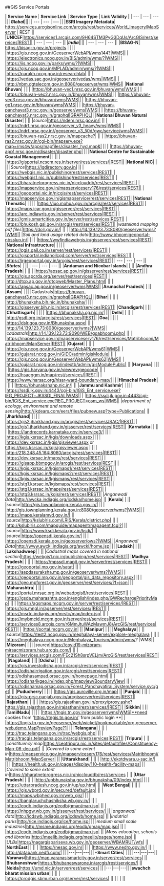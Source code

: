 ##GIS Service Portals

| **Service Name** | **Service Link** | **Service Type** | **Link Validity** |
| --- | --- | --- ||
|***Global***||||
| --- | --- | --- ||
|**ESRI Imagery Metadata**| https://services.arcgisonline.com/arcgis/rest/services/World_Imagery/MapServer | REST ||
|**UNICEF**|https://services1.arcgis.com/9H64STM3PyG3DqUs/ArcGIS/rest/services|REST||
| --- | --- | --- ||
|***India***||||
| --- | --- | --- ||
|**BISAG-N**|  https://bisag-n.gov.in/projects  |    ||
|    |https://gis.ncog.gov.in/GeoserverWebAPI/wms144?|WMS||
|    |https://electronics.ncog.gov.in/BIS/admin/wms/?|WMS||
|    |https://iis.ncog.gov.in/parks/wms/?|WMS||
|    |https://gis.ncog.gov.in/MPLAD/admin/wms/?|WMS||
|    |https://parakh.ncog.gov.in/researchlab|    ||
|    |https://vedas.sac.gov.in/geoserver/vedas/wms|WMS||
|    |http://nbm.dgtelecom.gov.in:8080/geoserver/wms|WMS||
|**National Bhuvan**|    |    |
|    |https://bhuvan-vec1.nrsc.gov.in/bhuvan/wms|WMS||
|    |https://bhuvan-vec2.nrsc.gov.in/bhuvan/wms|WMS||
|    |https://bhuvan-vec3.nrsc.gov.in/bhuvan/wms|WMS||
|    |https://bhuvan-gp1.nrsc.gov.in/bhuvan/wms|WMS||
|    |https://bhuvan-panchayat3.nrsc.gov.in/geoserver/wms|WMS||
|    |https://bhuvan-panchayat3.nrsc.gov.in/graphql|GRAPHQL||
|**National Bhuvan Natural Disaster**|    |    ||
|*source*|https://ndem.nrsc.gov.in/|    ||
|    |https://ndrf.nrsc.gov.in/geoserver_v3_heavy/wms|WMS||
|    |https://ndrf.nrsc.gov.in//geoserver_v3_50d/gwc/service/wms|WMS||
|    |https://bhuvan-ras2.nrsc.gov.in/mapcache?|    ||
|    |https://bhuvan-ras2.nrsc.gov.in/cgi-bin/mapserv.exe?map=/ms4w/apps/mapfiles/disaster_hyd.map&|    ||
|    |https://bhuvan-app1.nrsc.gov.in/disaster/disaster.php|    ||
|**National Centre for Sustainable Coastal Management**|    |    ||
|    |https://gisportal.ncscm.res.in/server/rest/services/|REST||
|**National NIC**|    |    ||
|*Source*|https://lgdirectory.gov.in|    ||
|    |https://webgis.nic.in/publishing/rest/services|REST||
|    |https://webgis1.nic.in/publishing/rest/services|REST||
|    |https://bharatnetprogress.nic.in/nicclouddb/rest/services|REST||
|    |https://mapservice.gov.in/mapserviceserv176/rest/services|REST||
|    |https://geoportal.nic.in/nicgis/rest/services|REST||
|    |https://mapservice.gov.in/gismapservice/rest/services|REST||
|**National Thematic**|    |    ||
|    |https://iuo.mohua.gov.in/arcgis/rest/services|REST||
|    |https://maps.icar.gov.in/gisserver/rest/services|REST||
|    |https://arc.indiawris.gov.in/server/rest/services|REST||
|    |https://gmis.smartcities.gov.in/server/rest/services|REST||
|    |https://bhukosh.gsi.gov.in/arcgis/rest/services|REST||
|*wasteland mapping pdf files*|https://dolr.gov.in/|    ||
|    |http://14.139.123.73:8080/geoserver/wms?|WMS||
|*Soil and land usage related data*|http://www.bhoomigeoportal-nbsslup.in/|    ||
|    |https://wwfindiawebgis.in/gisserver/rest/services|REST||
|**National Infrastructure**|    |    ||
|    |https://pgis.gail.co.in/server/rest/services/|REST||
|    |https://gisportal.indianoilcgd.com/server/rest/services|REST||
|    |https://irgeoportal.gov.in/arcgis/rest/services|REST||
| --- | --- | --- ||
|***States***|    |    ||
| --- | --- | --- ||
|**Andaman and Nicobar Islands**|    |    ||
|**Andhra Pradesh**|    |    ||
|    |https://apsac.ap.gov.in/gisserver/rest/services|REST||
|    |https://gis.apcrda.org/server/rest/services|REST||
|    |http://dtcp.ap.gov.in/dtcpweb/Master_Plans.html|    ||
|    |https://apsac.ap.gov.in/geoserver/wms|WMS||
|**Arunachal Pradesh**|    |    ||
|**Assam**|    |    ||
|Cadastrals|https://bhuvan-panchayat3.nrsc.gov.in/graphql|GRAPHQL||
|**Bihar**|    |    ||
|    |http://bhunaksha.bih.nic.in/bhunaksha/|    ||
|    |https://gisserver.bih.nic.in/arcgis/rest/services|REST||
|**Chandigarh**|    |    ||
|**Chhattisgarh**|    |    ||
|    |https://bhunaksha.cg.nic.in/|    ||
|**Delhi**|    |    ||
|    |http://gsdl.org.in/arcgis/rest/services|REST||
|**Goa**|    |    ||
|    |https://dslr.goa.gov.in/Bhunaksha.aspx|    ||
|    |http://14.139.123.73:8080/geoserver/wms?|WMS||
|*cadastrals*|http://14.139.123.73:9090/WEB/goabhoomi.php|    ||
|    |https://mapservice.gov.in/mapserviceserv176/rest/services/Matribhoomi/Matribhoomi/MapServer|REST||
|**Gujarat**|    |    ||
|    |https://gis.ncog.gov.in/GeoserverWebAPI/wms61|WMS||
|    |https://gujarat.ncog.gov.in/GIDC/admin/gisModule|    ||
|    |https://gis.ncog.gov.in/GeoserverWebAPI/wms62|WMS||
|    |https://gujarat.ncog.gov.in/indextb/admin/gisModulePublic|    ||
|**Haryana**|    |    ||
|    |https://gis.haryana.gov.in/viewrevrgeocode|    ||
|    |https://hsacggm.in/map/rest/services/|REST||
|    |https://www.harsac.org/hisar-ward-boundary-map/|    ||
|**Himachal Pradesh**|    |    ||
|    |https://bhunakshahp.nic.in/|    ||
|**Jammu and Kashmir**|    |    ||
|    |https://ssdi.jk.gov.in:4443/cgi-bin/IGiS_Ent_service.exe?IEG_PROJECT=JKSSDI_FINAL|WMS||
|    |https://ssdi.jk.gov.in:4443/cgi-bin/IGiS_Ent_service.exe?IEG_PROJECT=osm_ws|WMS||
|*department of ecology, environment and remote sensing*|http://jkdears.com/eers/files/pubnew.asp?type=Publications|    ||
|**Jharkhand**|    |    ||
|    |https://gis2.jharkhand.gov.in/arcgis/rest/services/JSAC/|REST||
|    |https://gis1.jharkhand.gov.in/gisserver/rest/services|REST||
|**Karnataka**|    |    ||
|    |https://landrecords.karnataka.gov.in/service3/|    ||
|    |https://kgis.ksrsac.in/kgis/downloads.aspx|    ||
|    |https://dev.ksrsac.in/kgis/gisviewer.aspx or https://kgis.ksrsac.in/kgis/gisviewer.aspx |    ||
|    |http://218.248.45.164:8080/arcgis/rest/services|REST||
|    |https://dev.ksrsac.in/maps/rest/services|REST||
|    |https://gisapp.bbmpgov.in/arcgis/rest/services|REST||
|    |https://kgis.ksrsac.in/kgismaps1/rest/services|REST||
|    |https://kgis.ksrsac.in/kgismaps2/rest/services|REST||
|    |https://kgis.ksrsac.in/kgismaps/rest/services|REST||
|    |https://stg1.ksrsac.in/kgismaps/rest/services|REST||
|    |https://stg1.ksrsac.in/maps/rest/services|REST||
|    |https://stg3.ksrsac.in/kgis/rest/services|REST||
|*Anganwadi Data*|http://awcka.indiagis.org/icdska/home.jsp|    ||
|**Kerala**|    |    ||
|*source*|http://gis.townplanning.kerala.gov.in/|    ||
|    |http://gis.townplanning.kerala.gov.in:8080/geoserver/wms?|WMS||
|    |https://maps.keralamvd.gov.in/|    ||
|*source*|http://kslublris.com/LRIS/Kerala/district.php|    ||
|    |http://kslublris.com/mapguide/mapagent/mapagent.fcgi?|    ||
|*source*|http://www.ksdi.kerala.gov.in/ksdi/|    ||
|*source*|https://opensdi.kerala.gov.in/|    ||
|    |https://opensdi.kerala.gov.in/geoserver/ows?|WMS||
|*Anganwadi Data*|http://www.awckl.indiagis.org/awckl/home.jsp|    ||
|**Ladakh**|    |    ||
|**Lakshadweep**|    |    ||
|*Cadastral maps covered in national section*|https://webgis1.nic.in/publishing/rest/services|REST||
|**Madhya Pradesh**|    |    ||
|    |https://mpssdi.mapit.gov.in/server/rest/services|REST||
|    |https://geoportal.mp.gov.in/satat|    ||
|    |https://aapdasuraksha.mp.gov.in/geoserver/wms?|WMS||
|    |https://geoportal.mp.gov.in/geoportal/gis_data_repository.aspx|    ||
|    |https://geo.mpforest.gov.in/geoserver/rest/services/?f=json|    ||
|**Maharashtra**|    |    ||
|    |https://portal.mrsac.org.in/webadpgis8/rest/services|REST||
|    |https://gsda.maharashtra.gov.in/english/index.php/GWRechargePriorityMap|    ||
|    |https://agsmaps.mcgm.gov.in/server/rest/services/|REST||
|    |https://gis.mngl.in/agserver/rest/services/|REST||
|    |https://msrtc.indiagis.org/mrstc/map/index.jsp|    ||
|    |https://mybmcid.mcgm.gov.in/server/rest/services|REST||
|    |https://services8.arcgis.com/r6MmJtuWAzMawmJ8/ArcGIS/rest/services|REST||
|    |https://portal.mcgm.gov.in|    ||
|**Manipur**|    |    ||
|**Meghalaya**|    |    ||
|*source*|https://test2.ncog.gov.in/meghalaya-server/explore-meghalaya |    ||
|    |https://meghalaya.ncog.gov.in/Meghalaya_Tourism/admin/wms/? |WMS||
|**Mizoram**|    |    ||
|*source*|https://covid19-mizoram-mirsacmizoram.hub.arcgis.com/|    ||
|    |https://services.arcgis.com/FEc21Sh8srpVELjm/ArcGIS/rest/services|REST||
|**Nagaland**|    |    ||
|**Odisha**|    |    ||
|    |https://gis.investodisha.gov.in/arcgis/rest/services|REST||
|    |https://odishairrigation.gov.in/arcgis/rest/services|REST||
|    |http://odishasampad.orsac.gov.in/homepage.html|    ||
|    |https://odisha4kgeo.in/index.php/mapview/BoundaryView|    ||
|    |https://odishamap.orsac.gov.in/Forest_Panchayatiraj_System/service.svc/get|    ||
|**Puducherry**|    |    ||
|    |https://gis.auroville.org.in/map|    ||
|**Punjab**|    |    ||
|    |https://gis-prsc.punjab.gov.in/arcgisserver/rest/services|REST||
|**Rajasthan**|    |    ||
|    |https://gis.rajasthan.gov.in/proxy/proxy.ashx?https://gis.rajasthan.gov.in/rajasthan/rest/services/|REST||
|**Sikkim**|    |    ||
|**TamilNadu**|    |    ||
|    |https://tngis.tn.gov.in/geoserver/wms|WMS|**need cookies from 'https://tngis.tn.gov.in/' from public login **|
|    |https://tngis.tn.gov.in/geoserver/web/wicket/bookmarkable/org.geoserver.web.demo.MapPreviewPage?1|    ||
|**Telangana**|    |    ||
|    |http://trac.telangana.gov.in/trac/webgis.php|    ||
|    |http://tracgis.telangana.gov.in/arcgis/rest/services|REST||
|**Tripura**|    |    ||
|*constituency map*|https://ceotripura.nic.in/sites/default/files/Constituency-Map-08-dec.pdf|    ||
|*Covered to some extent in*|https://mapservice.gov.in/mapserviceserv176/rest/services/Matribhoomi/Matribhoomi/MapServer|    ||
|**Uttarakhand**|    |    ||
|    |http://ekotdwara.u-sac.in/|    ||
|    |https://health.uk.gov.in/pages/display/110-health-facility-maps|    ||
|*Covered to some extent in*|https://bharatnetprogress.nic.in/nicclouddb/rest/services |    ||
|**Uttar Pradesh**|    |    ||
|    |http://upbhunaksha.gov.in/bhunaksha/09/index.html|    ||
|    |https://uttarpradesh.ncog.gov.in/up/up.html|    ||
|**West Bengal**|    |    ||
|    |https://gis.wbprd.gov.in/secured/default.jsp|    ||
|    |https://maps.wbphed.gov.in/web_gis/|    ||
|    |https://banglaruchchashiksha.wb.gov.in/|    ||
|    |https://eodb.indiagis.org/eodb/gmap/map.jsp|    ||
|    |https://nhpgw.wb.gov.in/gisserver/rest/services/|    ||
|*anganwadi data*|http://icdswb.indiagis.org/icdswb/home.jsp|    ||
|*indutrial parks*|http://ice.indiagis.org/ice/home.jsp|    ||
|*medium small scale industries*|http://msme.indiagis.org/eodb/gmap/map.jsp|    ||
|    |https://eodb.indiagis.org/eodb/gmap/map.jsp|    ||
|*Mass education, schools and libraries*|http://meelib.indiagis.org/meelib/pages/home.jsp|    ||
|*ULBs*|https://nagargispariseva.wb.gov.in/geoserver/WBAMRUT/wfs|    ||
|**NorthEast**|    |    ||
|    |https://nesac.gov.in/|    ||
|    |https://www.nedrp.gov.in/|    ||
|    |http://databank.nedfi.com/|    ||
|---|---|---||
|***Smart Cities**|    |    ||
|---|---|---||
|**Varanasi**|https://map.varanasismartcity.gov.in/server/rest/services|    ||
|**Bhubaneshwar**|https://bhubaneswarone.in/arcgis/rest/services/|    ||
|**Noida**|https://umd.nic.in/server/rest/services|    ||
|---|---|---||
|**swachch bharat mission urban**|    |    ||
|    |https://prodgis.sbmurban.org/server/rest/services|    ||
|    |    |    ||

